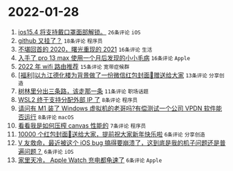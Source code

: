 # 2022-01-28

1. [ios15.4 将支持戴口罩面部解锁。](https://www.v2ex.com/t/831059) `26条评论` `iOS`
1. [github 又挂了？](https://www.v2ex.com/t/831054) `18条评论` `程序员`
1. [不堪回首的 2020，曙光重现的 2021](https://www.v2ex.com/t/831067) `16条评论` `生活`
1. [入手了 pro 13 max 使用一个月后发现的小小毛病](https://www.v2ex.com/t/831049) `16条评论` `Apple`
1. [2022 年 wifi 路由推荐](https://www.v2ex.com/t/831065) `15条评论` `宽带症候群`
1. [[福利]以九江德化楼为背景做了一份微信红包封面🧧赠送给大家](https://www.v2ex.com/t/831047) `13条评论` `分享创造`
1. [树林里分出三条路，该走那一条](https://www.v2ex.com/t/831056) `11条评论` `职场话题`
1. [WSL2 终于支持分配外部 IP 了](https://www.v2ex.com/t/831048) `8条评论` `程序员`
1. [请问有 M1 装了 Windows 虚拟机的老哥吗?有偿测试一个公司 VPDN 软件能否运行](https://www.v2ex.com/t/831046) `8条评论` `macOS`
1. [看看我是如何压榨 canvas 性能的](https://www.v2ex.com/t/831052) `7条评论` `程序员`
1. [10000 个红包封面🧧送给大家，提前祝大家新年快乐啦](https://www.v2ex.com/t/831070) `6条评论` `分享创造`
1. [V 友救命，最近被这个 iOS bug 搞得要崩溃了，这到底是我的机子问题还是普遍问题？](https://www.v2ex.com/t/831063) `6条评论` `iOS`
1. [家里天冷， Apple Watch 充电都龟速了](https://www.v2ex.com/t/831060) `6条评论` `Apple`
